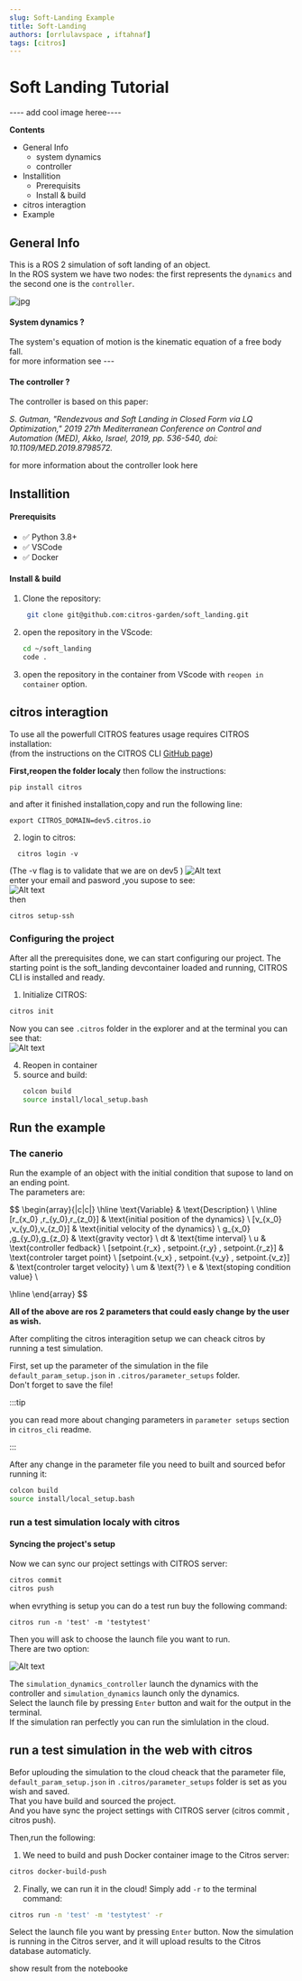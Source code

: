 ```yaml
---
slug: Soft-Landing Example
title: Soft-Landing
authors: [orrlulavspace , iftahnaf]
tags: [citros]
---
```


# Soft Landing Tutorial

---- add cool image heree----

**Contents**

- General Info
    - system dynamics
    - controller
- Installition
    - Prerequisits
    - Install & build
- citros interagtion
- Example


## General Info

This is a ROS 2 simulation of soft landing of an object.  
In the ROS system we have two nodes: the first represents the `dynamics` and the second one is the `controller`.

![jpg](img/soft_landing_control.jpg "soft landing")

#### **System dynamics** ?
The system's equation of motion is the kinematic equation of a free body fall.  
for more information see ---

#### **The controller** ?
The controller is based on this paper:

*S. Gutman, "Rendezvous and Soft Landing in Closed Form via LQ Optimization," 2019 27th Mediterranean Conference on Control and Automation (MED), Akko, Israel, 2019, pp. 536-540, doi: 10.1109/MED.2019.8798572.*

for more information about the controller look here


## Installition

#### Prerequisits
 - ✅ Python 3.8+  
 - ✅ VSCode  
 - ✅ Docker  
 
   
#### Install & build  
1. Clone the repository:
   ```sh
    git clone git@github.com:citros-garden/soft_landing.git
   ```

2. open the repository in the VScode:
	```sh
	cd ~/soft_landing
	code .
	```
3. open the repository in the container from VScode with `reopen in container` option.


## citros interagtion
To use all the powerfull CITROS features usage requires CITROS installation:  
(from the instructions on the CITROS CLI [GitHub page](https://github.com/lulav/citros_cli))


**First,reopen the folder localy** then follow the instructions:
```
pip install citros
```  
and after it finished installation,copy and run the following line:
```
export CITROS_DOMAIN=dev5.citros.io

```
2. login to citros:
```
  citros login -v
```
(The -v flag is to validate that we are on dev5 )
![Alt text](image.png)  
enter your email and pasword ,you supose to see:    
![Alt text](image-1.png)  
then   
```
citros setup-ssh
```
### Configuring the project 
After all the prerequisites done, we can start configuring our project. The starting point is the soft_landing devcontainer loaded and running, CITROS CLI is installed and ready.
1. Initialize CITROS:
```bash 
citros init
```
Now you can see ```.citros``` folder in the explorer and at the terminal you can see that:  
![Alt text](image-2.png)  

4. Reopen in container
5. source and build:
	```sh
	colcon build
	source install/local_setup.bash
	```

## Run the  example

### **The canerio**
Run the example of an object with the initial condition that supose to land on an ending point.  
The parameters are:  

$$
\begin{array}{|c|c|}
\hline
\text{Variable} & \text{Description} \\
\hline
[r_{x_0} ,r_{y_0},r_{z_0}] & \text{initial position of the dynamics} \\
[v_{x_0} ,v_{y_0},v_{z_0}] & \text{initial velocity of the dynamics} \\
g_{x_0} ,g_{y_0},g_{z_0} & \text{gravity vector} \\
dt & \text{time interval} \\
u & \text{controller fedback} \\
[setpoint.{r_x} , setpoint.{r_y} , setpoint.{r_z}] & \text{controler target point} \\
[setpoint.{v_x} , setpoint.{v_y} , setpoint.{v_z}] & \text{controler target velocity} \\
um & \text{?} \\
e & \text{stoping condition value} \\

\hline
\end{array}
$$

**All of the above are ros 2 parameters that could easly change by the user as wish.**  


After compliting the citros interagition setup we can cheack citros by running a test simulation.  

First, set up the parameter of the simulation in the file   `default_param_setup.json` in `.citros/parameter_setups` folder.  
Don't forget to save the file!  

:::tip

you can read more about changing parameters in  `parameter setups` section in `citros_cli` readme.

:::  

After any change in the parameter file you need to  built and sourced befor running it: 

```sh
colcon build
source install/local_setup.bash
```
### run a test simulation localy with citros ###
#### Syncing the project's setup
Now we can sync our project settings with CITROS server:
```bash 
citros commit
citros push
```
when evrything is setup you can do a test run buy the following command:  
```
citros run -n 'test' -m 'testytest'
```
Then you will ask to choose the launch file you want to run.  
There are two option:

![Alt text](image-3.png)

The `simulation_dynamics_controller` launch the dynamics with the controller and `simulation_dynamics` launch only the dynamics.  
Select the launch file by pressing ```Enter``` button and wait for the output in the terminal.  
If the simulation ran perfectly you can run the simlulation in the cloud.
## run a test simulation in the web with citros ##
Befor uplouding the simulation to the cloud cheack that the parameter file, `default_param_setup.json`  in `.citros/parameter_setups` folder is set as you wish and saved.  
That you have build and sourced the project.  
And you have sync the project settings with CITROS server (citros commit , citros push).  

Then,run the following:
1. We need to build and push Docker container image to the Citros server:
```bash 
citros docker-build-push
```

2. Finally, we can run it in the cloud! Simply add ```-r``` to the terminal command: 
```bash 
citros run -n 'test' -m 'testytest' -r
```
Select the launch file you want by pressing ```Enter``` button. Now the simulation is running in the Citros server, and it will upload results to the Citros database automaticly.



show result from the notebooke





